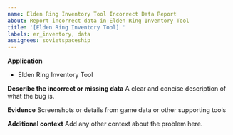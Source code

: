 ```yaml
---
name: Elden Ring Inventory Tool Incorrect Data Report
about: Report incorrect data in Elden Ring Inventory Tool
title: '[Elden Ring Inventory Tool] '
labels: er_inventory, data
assignees: sovietspaceship
---
```


**Application**

-   Elden Ring Inventory Tool

**Describe the incorrect or missing data**
A clear and concise description of what the bug is.

**Evidence**
Screenshots or details from game data or other supporting tools

**Additional context**
Add any other context about the problem here.
